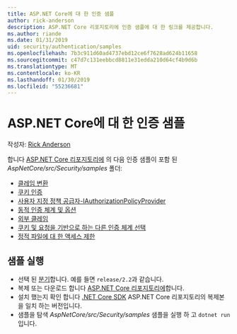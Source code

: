 ```yaml
---
title: ASP.NET Core에 대 한 인증 샘플
author: rick-anderson
description: ASP.NET Core 리포지토리에 인증 샘플에 대 한 링크를 제공합니다.
ms.author: riande
ms.date: 01/31/2019
uid: security/authentication/samples
ms.openlocfilehash: 7b3c911d60ad4737ebd12ce6f7628ad624b11658
ms.sourcegitcommit: c47d7c131eebbcd8811e31edda210d64cf4b9d6b
ms.translationtype: MT
ms.contentlocale: ko-KR
ms.lasthandoff: 01/30/2019
ms.locfileid: "55236681"
---
```

# <a name="authentication-samples-for-aspnet-core"></a>ASP.NET Core에 대 한 인증 샘플

작성자: [Rick Anderson](https://twitter.com/RickAndMSFT)

합니다 [ASP.NET Core 리포지토리에](https://github.com/aspnet/AspNetCore) 의 다음 인증 샘플이 포함 된 *AspNetCore/src/Security/samples* 폴더:

* [클레임 변환](https://github.com/aspnet/AspNetCore/tree/release/2.2/src/Security/samples/ClaimsTransformation)
* [쿠키 인증](https://github.com/aspnet/AspNetCore/tree/release/2.2/src/Security/samples/Cookies)
* [사용자 지정 정책 공급자-IAuthorizationPolicyProvider](https://github.com/aspnet/AspNetCore/tree/release/2.2/src/Security/samples/CustomPolicyProvider)
* [동적 인증 체계 및 옵션](https://github.com/aspnet/AspNetCore/tree/release/2.2/src/Security/samples/DynamicSchemes)
* [외부 클레임](https://github.com/aspnet/AspNetCore/tree/release/2.2/src/Security/samples/Identity.ExternalClaims)
* [쿠키 및 요청을 기반으로 하는 다른 인증 체계 선택](https://github.com/aspnet/AspNetCore/tree/release/2.2/src/Security/samples/PathSchemeSelection)
* [정적 파일에 대 한 액세스 제한](https://github.com/aspnet/AspNetCore/tree/release/2.2/src/Security/samples/StaticFilesAuth)

## <a name="run-the-samples"></a>샘플 실행

* 선택 된 [분기](https://github.com/aspnet/AspNetCore)합니다. 예를 들면 `release/2.2`과 같습니다.
* 복제 또는 다운로드 합니다 [ASP.NET Core 리포지토리에](https://github.com/aspnet/AspNetCore)합니다.
* 설치 했는지 확인 합니다 [.NET Core SDK](https://www.microsoft.com/net/download/all) ASP.NET Core 리포지토리의 복제본을 일치 하는 버전입니다.
* 샘플을 탐색 *AspNetCore/src/Security/samples* 샘플을 실행 하 고 `dotnet run`입니다.
